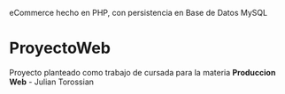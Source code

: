 
eCommerce hecho en PHP, con persistencia en Base de Datos MySQL


# ProyectoWeb
Proyecto planteado como trabajo de cursada para la materia **Produccion Web** - Julian Torossian
